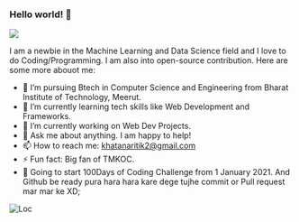 ### Hello world! 👋
![](https://media.giphy.com/media/LmNwrBhejkK9EFP504/giphy.gif)

I am a newbie in the Machine Learning and Data Science field and I love to do Coding/Programming. I am also into open-source contribution.
Here are some more abouot me:

- 🔭 I’m pursuing Btech in Computer Science and Engineering from Bharat Institute of Technology, Meerut.
- 🌱 I’m currently learning tech skills like Web Development and Frameworks.
- 👯 I’m currently working on Web Dev Projects.
- 💬 Ask me about anything. I am happy to help!
- 📫 How to reach me: khatanaritik2@gmail.com
- ⚡ Fun fact: Big fan of TMKOC. 
- 💬 Going to start 100Days of Coding Challenge from 1 January 2021. And Github be ready pura hara hara kare dege tujhe commit or Pull request mar mar ke XD;

![Loc](https://media.giphy.com/media/USV0ym3bVWQJJmNu3N/giphy.gif)


